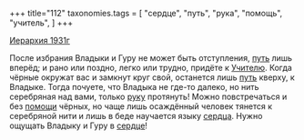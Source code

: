 +++
title="112"
taxonomies.tags = [
 "сердце",
 "путь",
 "рука",
 "помощь",
 "учитель",
]
+++

[Иерархия 1931г](/agni/1931)

После избрания Владыки и Гуру не может быть отступления, [путь](/tags/путь) лишь вперёд; и рано или поздно, легко или трудно, придёте к [Учителю](/tags/учитель). Когда чёрные окружат вас и замкнут круг свой, останется лишь [путь](/tags/путь) кверху, к Владыке. Тогда почуете, что Владыка не где-то далеко, но нить серебряная над вами, только [руку](/tags/рука) протянуть! Можно повстречаться и без [помощи](/tags/помощь) чёрных, но чаще лишь осаждённый человек тянется к серебряной нити и лишь в беде научается языку [сердца](/tags/[сердце](/tags/сердце)). Нужно ощущать Владыку и Гуру в [сердце](/tags/сердце)!   

